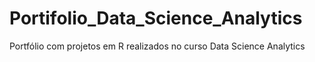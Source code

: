 # Portifolio_Data_Science_Analytics
Portfólio com projetos em R realizados no curso Data Science Analytics
